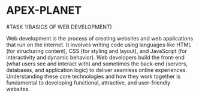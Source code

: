 # APEX-PLANET
#TASK 1(BASICS OF WEB DEVELOPMENT)

Web development is the process of creating websites and web applications that run on the internet. It involves writing code using languages like HTML (for structuring content), CSS (for styling and layout), and JavaScript (for interactivity and dynamic behavior). Web developers build the front-end (what users see and interact with) and sometimes the back-end (servers, databases, and application logic) to deliver seamless online experiences. Understanding these core technologies and how they work together is fundamental to developing functional, attractive, and user-friendly websites.
